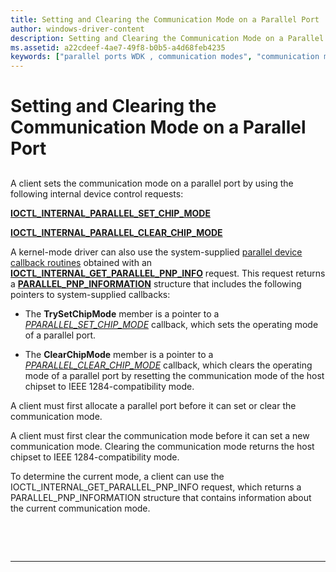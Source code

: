 ```yaml
---
title: Setting and Clearing the Communication Mode on a Parallel Port
author: windows-driver-content
description: Setting and Clearing the Communication Mode on a Parallel Port
ms.assetid: a22cdeef-4ae7-49f8-b0b5-a4d68feb4235
keywords: ["parallel ports WDK , communication modes", "communication modes WDK parallel ports"]
---
```


# Setting and Clearing the Communication Mode on a Parallel Port


## <a href="" id="ddk-setting-and-clearing-the-communication-mode-on-a-parallel-port-kg"></a>


A client sets the communication mode on a parallel port by using the following internal device control requests:

[**IOCTL\_INTERNAL\_PARALLEL\_SET\_CHIP\_MODE**](https://msdn.microsoft.com/library/windows/hardware/ff544031)

[**IOCTL\_INTERNAL\_PARALLEL\_CLEAR\_CHIP\_MODE**](https://msdn.microsoft.com/library/windows/hardware/ff544017)

A kernel-mode driver can also use the system-supplied [parallel device callback routines](https://msdn.microsoft.com/library/windows/hardware/ff544275) obtained with an [**IOCTL\_INTERNAL\_GET\_PARALLEL\_PNP\_INFO**](https://msdn.microsoft.com/library/windows/hardware/ff543997) request. This request returns a [**PARALLEL\_PNP\_INFORMATION**](https://msdn.microsoft.com/library/windows/hardware/ff544299) structure that includes the following pointers to system-supplied callbacks:

-   The **TrySetChipMode** member is a pointer to a [*PPARALLEL\_SET\_CHIP\_MODE*](https://msdn.microsoft.com/library/windows/hardware/ff544542) callback, which sets the operating mode of a parallel port.

-   The **ClearChipMode** member is a pointer to a [*PPARALLEL\_CLEAR\_CHIP\_MODE*](https://msdn.microsoft.com/library/windows/hardware/ff544398) callback, which clears the operating mode of a parallel port by resetting the communication mode of the host chipset to IEEE 1284-compatibility mode.

A client must first allocate a parallel port before it can set or clear the communication mode.

A client must first clear the communication mode before it can set a new communication mode. Clearing the communication mode returns the host chipset to IEEE 1284-compatibility mode.

To determine the current mode, a client can use the IOCTL\_INTERNAL\_GET\_PARALLEL\_PNP\_INFO request, which returns a PARALLEL\_PNP\_INFORMATION structure that contains information about the current communication mode.

 

 


--------------------


